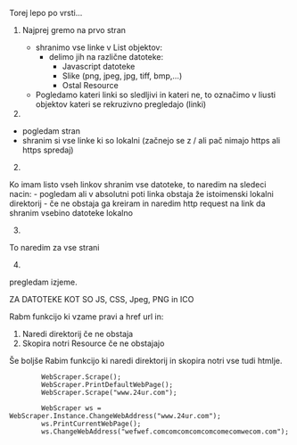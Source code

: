 ﻿Torej lepo po vrsti...

1. Najprej gremo na prvo stran 
	- shranimo vse linke v List objektov:
		- delimo jih na različne datoteke:
			- Javascript datoteke
			- Slike (png, jpeg, jpg, tiff, bmp,...)
			- Ostal Resource
	- Pogledamo kateri linki so sledljivi in kateri ne,
	to označimo v liusti objektov kateri se rekruzivno pregledajo (linki)



1.
- pogledam stran
- shranim si vse linke ki so lokalni (začnejo se z / ali pač nimajo https ali https spredaj)

2.
Ko imam listo vseh linkov
shranim vse datoteke, to naredim na sledeci nacin:
	- pogledam ali v absolutni poti linka obstaja že istoimenski lokalni direktorij
	- če ne obstaja ga kreiram in naredim http request na link da shranim vsebino datoteke lokalno

3.
To naredim za vse strani

4. 
pregledam izjeme.



ZA DATOTEKE KOT SO JS, CSS, Jpeg, PNG in ICO

Rabm funkcijo ki vzame pravi a href url in:
1. Naredi direktorij če ne obstaja
2. Skopira notri Resource če ne obstajajo


Še boljše
Rabim funkcijo ki naredi direktorij in skopira notri vse tudi htmlje.
 

            WebScraper.Scrape();
            WebScraper.PrintDefaultWebPage();
            WebScraper.Scrape("www.24ur.com");

            WebScraper ws = WebScraper.Instance.ChangeWebAddress("www.24ur.com");
            ws.PrintCurrentWebPage(); 
            ws.ChangeWebAddress("wefwef.comcomcomcomcomcomecomwecom.com");

